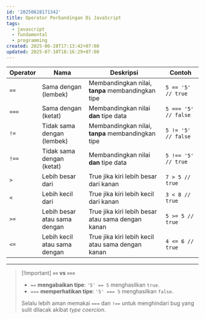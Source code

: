 ```yaml
---
id: '20250628171342'
title: Operator Perbandingan Di JavaScript
tags:
  - javascript
  - fundamental
  - programming
created: 2025-06-28T17:13:42+07:00
updated: 2025-07-10T18:16:29+07:00
---
```


| Operator | Nama                         | Deskripsi                                         | Contoh               |
| -------- | ---------------------------- | ------------------------------------------------- | -------------------- |
| `==`     | Sama dengan (lembek)         | Membandingkan nilai, **tanpa** membandingkan tipe | `5 == '5' // true`   |
| `===`    | Sama dengan (ketat)          | Membandingkan nilai **dan** tipe data             | `5 === '5' // false` |
| `!=`     | Tidak sama dengan (lembek)   | Membandingkan nilai, **tanpa** membandingkan tipe | `5 != '5' // false`  |
| `!==`    | Tidak sama dengan (ketat)    | Membandingkan nilai **dan** tipe data             | `5 !== '5' // true`  |
| `>`      | Lebih besar dari             | True jika kiri lebih besar dari kanan             | `7 > 5 // true`      |
| `<`      | Lebih kecil dari             | True jika kiri lebih kecil dari kanan             | `3 < 8 // true`      |
| `>=`     | Lebih besar atau sama dengan | True jika kiri lebih besar atau sama dengan kanan | `5 >= 5 // true`     |
| `<=`     | Lebih kecil atau sama dengan | True jika kiri lebih kecil atau sama dengan kanan | `4 <= 6 // true`     |

---

> [!important] **`==` vs `===`**
>
> - `==` **mengabaikan tipe**: `'5' == 5` menghasilkan `true`.
> - `===` **memperhatikan tipe**: `'5' === 5` menghasilkan `false`.
>
> Selalu lebih aman memakai `===` dan `!==` untuk menghindari bug yang sulit dilacak akibat _type coercion_.
